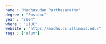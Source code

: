 ```yaml
---
name : "Madhusudan Parthasarathy"
degree : "Postdoc"
year : "2004"
where : "UIUC"
website : "https://madhu.cs.illinois.edu/"
tags : ["alum"]
---
```

